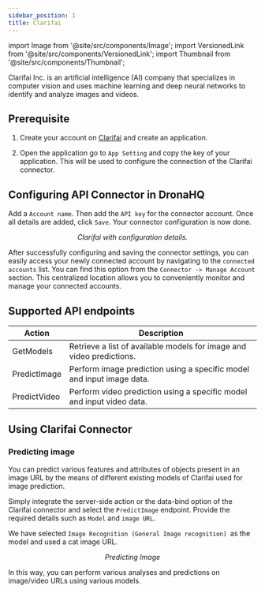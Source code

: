 ```yaml
---
sidebar_position: 1
title: Clarifai
---
```

import Image from '@site/src/components/Image';
import VersionedLink from '@site/src/components/VersionedLink';
import Thumbnail from '@site/src/components/Thumbnail';


Clarifai Inc. is an artificial intelligence (AI) company that specializes in computer vision and uses machine learning and deep neural networks to identify and analyze images and videos. 

## Prerequisite

1. Create your account on [Clarifai](https://clarifai.com/login?utm_source=clarifai&utm_medium=referral) and create an application.

2. Open the application go to `App Setting` and copy the key of your application. This will be used to configure the connection of the Clarifai connector.

<figure>
  <Thumbnail src="/img/reference/connectors/clarifai/keys.png" alt="AWS Lambda with configuration details." />
</figure>


## Configuring API Connector in DronaHQ

Add a `Account name`. Then add the `API key` for the connector account. Once all details are added, click `Save`. Your connector configuration is now done.


<figure>
  <Thumbnail src="/img/reference/connectors/clarifai/details.png" alt="Clarifai with configuration details." />
  <figcaption align = "center"><i>Clarifai with configuration details.</i></figcaption>
</figure>


After successfully configuring and saving the connector settings, you can easily access your newly connected account by navigating to the `connected accounts` list. You can find this option from the `Connector -> Manage Account` section. This centralized location allows you to conveniently monitor and manage your connected accounts.

## Supported API endpoints

| Action        | Description                                                               |
|---------------|---------------------------------------------------------------------------|
| GetModels     | Retrieve a list of available models for image and video predictions.     |
| PredictImage  | Perform image prediction using a specific model and input image data.    |
| PredictVideo  | Perform video prediction using a specific model and input video data.    |


## Using Clarifai Connector

### Predicting image
You can predict various features and attributes of objects present in an image URL by the means of different existing models of Clarifai used for image prediction.

Simply integrate the server-side action or the data-bind option of the Clarifai connector and select the `PredictImage` endpoint. Provide the required details such as `Model` and `image URL`.

We have selected `Image Recognition (General Image recognition) `as the model and used a cat image URL.

<figure>
  <Thumbnail src="/img/reference/connectors/clarifai/predict.jpeg" alt="Predicting Image" />
  <figcaption align = "center"><i>Predicting Image</i></figcaption>
</figure>

In this way, you can perform various analyses and predictions on image/video URLs using various models.
